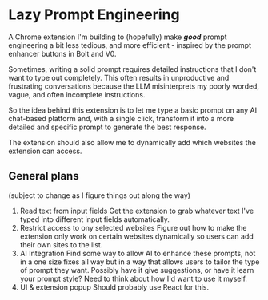 # Lazy Prompt Engineering

A Chrome extension I'm building to (hopefully) make **_good_** prompt engineering a bit less tedious, and more efficient - inspired by the prompt enhancer buttons in Bolt and V0.

Sometimes, writing a solid prompt requires detailed instructions that I don't want to type out completely. This often results in unproductive and frustrating conversations because the LLM misinterprets my poorly worded, vague, and often incomplete instructions.

So the idea behind this extension is to let me type a basic prompt on any AI chat-based platform and, with a single click, transform it into a more detailed and specific prompt to generate the best response. 

The extension should also allow me to dynamically add which websites the extension can access.

## General plans

(subject to change as I figure things out along the way)

1. Read text from input fields
   Get the extension to grab whatever text I've typed into different input fields automatically.
2. Restrict access to ony selected websites
   Figure out how to make the extension only work on certain websites dynamically so users can add their own sites to the list.
3. AI Integration
   Find some way to allow AI to enhance these prompts, not in a one size fixes all way but in a way that allows users to tailor the type of prompt they want. Possibly have it give suggestions, or have it learn your prompt style? Need to think about how I'd want to use it myself.
4. UI & extension popup
   Should probably use React for this.
